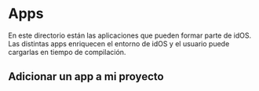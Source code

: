 # Apps
En este directorio están las aplicaciones que pueden formar parte de idOS. Las distintas apps enriquecen el entorno de idOS y el usuario puede cargarlas en tiempo de compilación. 
## Adicionar un app a mi proyecto
